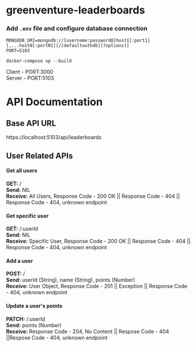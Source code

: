 # greenventure-leaderboards

### Add `.env` file and configure database connection
```
MONGODB_URI=mongodb://[username:password@]host1[:port1][,...hostN[:portN]][/[defaultauthdb][?options]]
PORT=5103
```

```
docker-compose up --build
```
Client - PORT:3000 <br>
Server - PORT:5103

# API Documentation

## Base API URL
https://localhost:5103/api/leaderboards

## User Related APIs

#### Get all users
**GET:** /<br>
**Send:** NIL <br>
**Receive:** All Users, Response Code - 200 OK || Response Code - 404 || Response Code - 404, unknown endpoint

#### Get specific user
**GET:** /:userId <br>
**Send:** NIL <br>
**Receive:** Specific User, Response Code - 200 OK || Response Code - 404 || Response Code - 404, unknown endpoint

#### Add a user
**POST:** / <br>
**Send:** userId (String), name (String), points (Number)<br>
**Receive:**  User Object, Response Code - 201 || Exception || Response Code - 404, unknown endpoint

#### Update a user's points
**PATCH:** /:userId <br>
**Send:** points (Number) <br>
**Receive:** Response Code - 204, No Content || Respose Code - 404 ||Respose Code - 404, unknown endpoint
